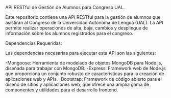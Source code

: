 API RESTful de Gestión de Alumnos para Congreso UAL.

Este repositorio contiene una API RESTful para la gestión de alumnos que asistirán al Congreso de la Universidad Autónoma de Lengua (UAL). La API permite realizar operaciones de alta, baja, cambios y despliegue de información sobre los alumnos registrados para el congreso.

Dependencias Requeridas:

Las dependencias necesarias para ejecutar esta API son las siguientes:

-Mongoose: Herramienta de modelado de objetos MongoDB para Node.js, diseñada para trabajar con MongoDB.
-Express: Framework web de Node.js que proporciona un conjunto robusto de características para la creación de aplicaciones web y APIs.
-Bootstrap: Framework de código abierto para el diseño de sitios y aplicaciones web, que ofrece una amplia gama de componentes y utilidades para el desarrollo frontend.
